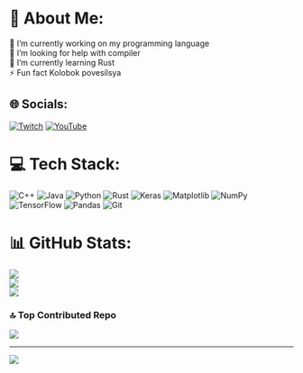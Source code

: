 # 💫 About Me:
🔭 I’m currently working on my programming language<br>🤝 I’m looking for help with compiler<br>🌱 I’m currently learning Rust<br>⚡ Fun fact Kolobok povesilsya


## 🌐 Socials:
[![Twitch](https://img.shields.io/badge/Twitch-%239146FF.svg?logo=Twitch&logoColor=white)](https://twitch.tv/Animemchik_Streams) [![YouTube](https://img.shields.io/badge/YouTube-%23FF0000.svg?logo=YouTube&logoColor=white)](https://youtube.com/@animemchik) 

# 💻 Tech Stack:
![C++](https://img.shields.io/badge/c++-%2300599C.svg?style=for-the-badge&logo=c%2B%2B&logoColor=white) ![Java](https://img.shields.io/badge/java-%23ED8B00.svg?style=for-the-badge&logo=openjdk&logoColor=white) ![Python](https://img.shields.io/badge/python-3670A0?style=for-the-badge&logo=python&logoColor=ffdd54) ![Rust](https://img.shields.io/badge/rust-%23000000.svg?style=for-the-badge&logo=rust&logoColor=white) ![Keras](https://img.shields.io/badge/Keras-%23D00000.svg?style=for-the-badge&logo=Keras&logoColor=white) ![Matplotlib](https://img.shields.io/badge/Matplotlib-%23ffffff.svg?style=for-the-badge&logo=Matplotlib&logoColor=black) ![NumPy](https://img.shields.io/badge/numpy-%23013243.svg?style=for-the-badge&logo=numpy&logoColor=white) ![TensorFlow](https://img.shields.io/badge/TensorFlow-%23FF6F00.svg?style=for-the-badge&logo=TensorFlow&logoColor=white) ![Pandas](https://img.shields.io/badge/pandas-%23150458.svg?style=for-the-badge&logo=pandas&logoColor=white) ![Git](https://img.shields.io/badge/git-%23F05033.svg?style=for-the-badge&logo=git&logoColor=white)
# 📊 GitHub Stats:
![](https://github-readme-stats.vercel.app/api?username=Animemchik&theme=blue-green&hide_border=false&include_all_commits=true&count_private=true)<br/>
![](https://github-readme-streak-stats.herokuapp.com/?user=Animemchik&theme=blue-green&hide_border=false)<br/>
![](https://github-readme-stats.vercel.app/api/top-langs/?username=Animemchik&theme=blue-green&hide_border=false&include_all_commits=true&count_private=true&layout=compact)

### 🔝 Top Contributed Repo
![](https://github-contributor-stats.vercel.app/api?username=Animemchik&limit=5&theme=dark&combine_all_yearly_contributions=true)

---
[![](https://visitcount.itsvg.in/api?id=Animemchik&icon=0&color=0)](https://visitcount.itsvg.in)
